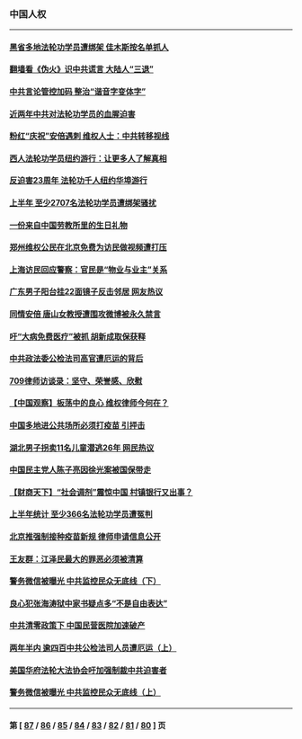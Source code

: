 ### 中国人权
---
#### [黑省多地法轮功学员遭绑架 佳木斯按名单抓人](../../pages/ncid278/n13779958.md) 
#### [翻墙看《伪火》识中共谎言 大陆人“三退”](../../pages/ncid278/n13779275.md) 
#### [中共言论管控加码 整治“谐音字变体字”](../../pages/ncid278/n13779959.md) 
#### [近两年中共对法轮功学员的血腥迫害](../../pages/ncid278/n13778445.md) 
#### [粉红“庆祝”安倍遇刺 维权人士：中共转移视线](../../pages/ncid278/n13778704.md) 
#### [西人法轮功学员纽约游行：让更多人了解真相](../../pages/ncid278/n13778030.md) 
#### [反迫害23周年 法轮功千人纽约华埠游行](../../pages/ncid278/n13777927.md) 
#### [上半年 至少2707名法轮功学员遭绑架骚扰](../../pages/ncid278/n13776397.md) 
#### [一份来自中国劳教所里的生日礼物](../../pages/ncid278/n13777122.md) 
#### [郑州维权公民在北京免费为访民做视频遭打压](../../pages/ncid278/n13777238.md) 
#### [上海访民回应警察：官民是“物业与业主”关系](../../pages/ncid278/n13777046.md) 
#### [广东男子阳台挂22面镜子反击邻居 网友热议](../../pages/ncid278/n13777031.md) 
#### [同情安倍 唐山女教授遭围攻微博被永久禁言](../../pages/ncid278/n13776964.md) 
#### [吁“大病免费医疗”被抓  胡新成取保获释](../../pages/ncid278/n13776806.md) 
#### [中共政法委公检法司高官遭厄运的背后](../../pages/ncid278/n13774880.md) 
#### [709律师访谈录：坚守、荣誉感、欣慰](../../pages/ncid278/n13776376.md) 
#### [【中国观察】板荡中的良心 维权律师今何在？](../../pages/ncid278/n13775584.md) 
#### [中国多地进公共场所必须打疫苗 引抨击](../../pages/ncid278/n13776384.md) 
#### [湖北男子拐卖11名儿童潜逃26年 网民热议](../../pages/ncid278/n13776304.md) 
#### [中国民主党人陈子亮因徐光案被国保带走](../../pages/ncid278/n13776286.md) 
#### [【财商天下】“社会调剂”震惊中国 村镇银行又出事？](../../pages/ncid278/n13775860.md) 
#### [上半年统计 至少366名法轮功学员遭冤判](../../pages/ncid278/n13775603.md) 
#### [北京推强制接种疫苗新规 律师申请信息公开](../../pages/ncid278/n13775519.md) 
#### [王友群：江泽民最大的罪恶必须被清算](../../pages/ncid278/n13775167.md) 
#### [警务微信被曝光 中共监控民众无底线（下）](../../pages/ncid278/n13774421.md) 
#### [良心犯张海涛狱中家书疑点多“不是自由表达”](../../pages/ncid278/n13775029.md) 
#### [中共清零政策下 中国民营医院加速破产](../../pages/ncid278/n13774881.md) 
#### [两年半内 逾四百中共公检法司人员遭厄运（上）](../../pages/ncid278/n13767733.md) 
#### [美国华府法轮大法协会吁加强制裁中共迫害者](../../pages/ncid278/n13774396.md) 
#### [警务微信被曝光 中共监控民众无底线（上）](../../pages/ncid278/n13774420.md) 

---
#### 第 [ [87](./87.md) / [86](./86.md) / [85](./85.md) / [84](./84.md) / [83](./83.md) / [82](./82.md) / [81](./81.md) / [80](./80.md) ] 页
